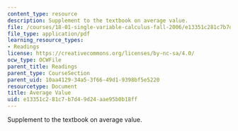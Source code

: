 ```yaml
---
content_type: resource
description: Supplement to the textbook on average value.
file: /courses/18-01-single-variable-calculus-fall-2006/e13351c281c7b7d49d24aae95b0b18ff_av_average_value.pdf
file_type: application/pdf
learning_resource_types:
- Readings
license: https://creativecommons.org/licenses/by-nc-sa/4.0/
ocw_type: OCWFile
parent_title: Readings
parent_type: CourseSection
parent_uid: 10aa4129-34a5-3f66-49d1-9398bf5e5220
resourcetype: Document
title: Average Value
uid: e13351c2-81c7-b7d4-9d24-aae95b0b18ff
---
```

Supplement to the textbook on average value.